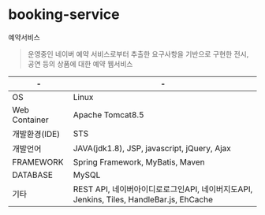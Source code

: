 # booking-service
예약서비스
> 운영중인 네이버 예약 서비스로부터 추출한 요구사항을 기반으로 구현한 전시, 공연 등의 상품에 대한 예약 웹서비스

| - | -  |
|--|--|
| OS | Linux  |
|Web Container	|Apache Tomcat8.5|
|  개발환경(IDE)	|STS  |
|  개발언어	|JAVA(jdk1.8), JSP, javascript, jQuery, Ajax  |
|FRAMEWORK |Spring Framework, MyBatis, Maven |
|DATABASE|MySQL|
|기타|REST API, 네이버아이디로로그인API, 네이버지도API, Jenkins, Tiles, HandleBar.js, EhCache|
